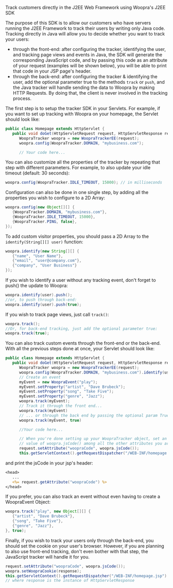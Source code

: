 Track customers directly in the J2EE Web Framework using Woopra's J2EE SDK

The purpose of this SDK is to allow our customers who have servers running the J2EE Framework to track their users by writing only Java code. Tracking directly in Java will allow you to decide whether you want to track your users:
- through the front-end: after configuring the tracker, identifying the user, and tracking page views and events in Java, the SDK will generate the corresponding JavaScript code, and by passing this code as an attribute of your request (examples will be shown below), you will be able to print that code in your JSP page's header.
- through the back-end: after configuring the tracker & identifying the user, add the optional parameter true to the methods <code>track</code> or <code>push</code>, and the Java tracker will handle sending the data to Woopra by making HTTP Requests. By doing that, the client is never involved in the tracking process.

The first step is to setup the tracker SDK in your Servlets. For example, if you want to set up tracking with Woopra on your homepage, the Servlet should look like:

``` java
public class Homepage extends HttpServlet {
   public void doGet(HttpServletRequest request, HttpServletResponse response) {
      WoopraTracker woopra = new WoopraTrackerEE(request);
      woopra.config(WoopraTracker.DOMAIN, "mybusiness.com");

      // Your code here...

```
You can also customize all the properties of the tracker by repeating that step with different parameters. For example, to also update your idle timeout (default: 30 seconds):
``` java
woopra.config(WoopraTracker.IDLE_TIMEOUT, 15000); // in milliseconds
```
Configuration can also be done in one single step, by adding all the properties you wish to configure to a 2D Array:
``` java
woopra.config(new Object[][] {
   {WoopraTracker.DOMAIN, "mybusiness.com"},
   {WoopraTracker.IDLE_TIMEOUT, 15000},
   {WoopraTracker.PING, false},
});
```
To add custom visitor properties, you should pass a 2D Array to the <code>identify(String[][] user)</code> function:
``` java
woopra.identify(new String[][] {
   {"name", "User Name"},
   {"email", "user@company.com"},
   {"company", "User Business"}
});
```
If you wish to identify a user without any tracking event, don't forget to push() the update to Woopra:
``` java
woopra.identify(user).push();
//or, to push through back-end:
woopra.identify(user).push(true);
```
If you wish to track page views, just call <code>track()</code>:
``` java
woopra.track();
//Or, for back-end tracking, just add the optional parameter true:
woopra.track(true);
```
You can also track custom events through the front-end or the back-end. With all the previous steps done at once, your Servlet should look like:
``` java
public class Homepage extends HttpServlet {
   public void doGet(HttpServletRequest request, HttpServletResponse response) {
      WoopraTracker woopra = new WoopraTrackerEE(request);
      woopra.config(WoopraTracker.DOMAIN, "mybusiness.com").identify(user).track();
      // Create an event
      myEvent = new WoopraEvent("play");
      myEvent.setProperty("artist", "Dave Brubeck");
      myEvent.setProperty("song", "Take Five");
      myEvent.setProperty("genre", "Jazz");
      woopra.track(myEvent);
      // Track it through the front end...
      woopra.track(myEvent)
      // ... or through the back end by passing the optional param True
      woopra.track(myEvent, true)

      //Your code here...

      // When you're done setting up your WoopraTracker object, set an attribute containing the
      // value of woopra.jsCode() among all the other attributes you are passing to the jsp:
      request.setAttribute("woopraCode", woopra.jsCode());
      this.getServletContext().getRequestDispatcher("/WEB-INF/homepage.jsp").forward(request, response);
```
and print the jsCode in your jsp's header:
``` jsp
<head>
   ...
   <%= request.getAttribute("woopraCode") %>
</head>
```
If you prefer, you can also track an event without even having to create a WoopraEvent Object:
``` java
woopra.track("play", new Object[][] {
   {"artist", "Dave Brubeck"},
   {"song", "Take Five"},
   {"genre", "Jazz"},
}, true);
```
Finally, if you wish to track your users only through the back-end, you should set the cookie on your user's browser. However, if you are planning to also use front-end tracking, don't even bother with that step, the JavaScript tracker will handle it for you.
``` java
request.setAttribute("woopraCode", woopra.jsCode());
woopra.setWoopraCookie(response);
this.getServletContext().getRequestDispatcher("/WEB-INF/homepage.jsp").forward(request, response);
// where response is the instance of HttpServletResponse
```
